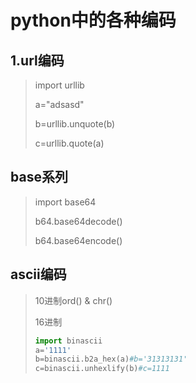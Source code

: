 # python中的各种编码

## 1.url编码
> import urllib
>
> a="adsasd"
>
> b=urllib.unquote(b)
>
> c=urllib.quote(a)

## base系列

> import base64
> 
> b64.base64decode()
>
> b64.base64encode()
> 
## ascii编码
> 10进制ord() & chr()
>
> 16进制 
>
> ```python
> import binascii
> a='1111'
> b=binascii.b2a_hex(a)#b='31313131'
> c=binascii.unhexlify(b)#c=1111
> ```
>
> 
